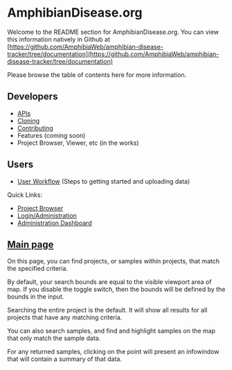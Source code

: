 AmphibianDisease.org
=======================

Welcome to the README section for AmphibianDisease.org. You can view this information natively in Github at [https://github.com/AmphibiaWeb/amphibian-disease-tracker/tree/documentation](https://github.com/AmphibiaWeb/amphibian-disease-tracker/tree/documentation)

Please browse the table of contents here for more information.

## Developers     
 - [APIs](https://amphibian-disease-tracker.readthedocs.io/en/latest/APIs/)
 - [Cloning](https://amphibian-disease-tracker.readthedocs.io/en/latest/Cloning/)
 - [Contributing](https://amphibian-disease-tracker.readthedocs.io/en/latest/Contributing/)
 - Features (coming soon)
 - Project Browser, Viewer, etc  (in the works)      


 ## Users
 - [User Workflow](https://amphibian-disease-tracker.readthedocs.io/en/latest/User%20Workflow/) (Steps to getting started and uploading data)
 

Quick Links:

- [Project Browser](https://amphibiandisease.org/project.php)
- [Login/Administration](https://amphibiandisease.org/admin)
- [Administration Dashboard](https://amphibiandisease.org/admin-page.html)

## [Main page](https://amphibiandisease.org)

On this page, you can find projects, or samples within projects, that match the specified criteria.

By default, your search bounds are equal to the visible viewport area of map. If you disable the toggle switch, then the bounds will be defined by the bounds in the input.

Searching the entire project is the default. It will show all results for all projects that have any matching criteria.

You can also search samples, and find and highlight samples on the map that only match the sample data.

For any returned samples, clicking on the point will present an infowindow that will contain a summary of that data.
